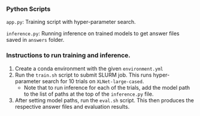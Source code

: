 ### Python Scripts

`app.py`: Training script with hyper-parameter search.

`inference.py`: Running inference on trained models to get answer files saved in `answers` folder.

### Instructions to run training and inference.

1) Create a conda environment with the given `environment.yml`
2) Run the `train.sh` script to submit SLURM job. This runs hyper-parameter search for 10 trials on `XLNet-large-cased`.
    - Note that to run inference for each of the trials, add the model path to the list of paths at the top of the `inference.py` file.
3) After setting model paths, run the `eval.sh` script. This then produces the respective answer files and evaluation results.
